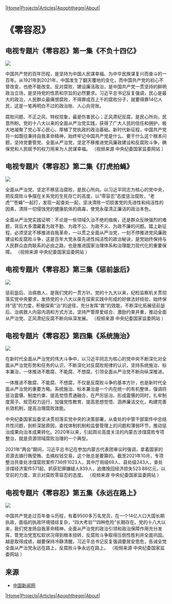 |[Home](/README.md)|[Projects](/projects.md)|[Articles](/articles.md)|[Apophthegm](/apophthegm.md)|[About](/about.md)|

# 《零容忍》

## 电视专题片《零容忍》第一集《不负十四亿》

[![](https://img.youtube.com/vi/OSQDYEUnwIk/0.jpg)](https://www.youtube.com/watch?v=OSQDYEUnwIk "《零容忍》第一集《不负十四亿》")  

中国共产党的百年历程，是坚持为中国人民谋幸福、为中华民族谋复兴而奋斗的一百年。从1921年到2021年，中国发生了翻天覆地的变化，而中国共产党的初心不曾改变，也绝不能改变。反对腐败、建设廉洁政治，是中国共产党一贯坚持的鲜明政治立场，是坚持党的性质和宗旨的必然要求。习近平总书记反复强调，民心是最大的政治，人民群众最痛恨腐败，不得罪成百上千的腐败分子，就要得罪14亿人民，这是一笔再明白不过的政治账、人心向背账。

腐败问题、不正之风、特权现象，最是伤害民心；正风肃纪反腐，是民心所向，民意所盼。党的十八大以来的全面从严治党实践，获得了广大人民的信任和拥护，极大地凝聚了党心军心民心，厚植了党执政的政治基础。新时代新征程，中国共产党将一如既往秉持自我革命精神，始终牢记中国共产党是什么、要干什么这个根本问题，坚持党要管党、全面从严治党，坚定不移推进党风廉政建设和反腐败斗争，确保党和人民赋予的权力用来为人民谋幸福。
（视频来源 中央纪委国家监委网站 ）

## 电视专题片《零容忍》第二集《打虎拍蝇》

[![](https://img.youtube.com/vi/yVrS8Gq_BVU/0.jpg)](https://www.youtube.com/watch?v=yVrS8Gq_BVU "《零容忍》第二集《打虎拍蝇》")  

全面从严治党、坚定不移惩治腐败，是民心所向。以习近平同志为核心的党中央，把反腐败斗争摆在关系党的生死存亡的高度，以“零容忍”态度惩治腐败，“老虎”“苍蝇”一起打，发现一起查处一起，坚决清除一切损害党的先进性和纯洁性的因素，清除一切侵蚀党的健康肌体的病毒，使党永葆清正廉洁的政治本色。

全面从严治党实践证明：不论是一些领域久治不绝的痼疾，还是群众反映强烈的难题，背后大多潜藏着为政不勤、为政不公、为政不义、为政不廉的问题。踏上新征程，必须坚定不移推进自我革命，一以贯之全面从严治党，一刻不停推进党风廉政建设和反腐败斗争，这是百年大党永葆先进性纯洁性的政治秘诀，是党始终保持与人民群众血肉联系的必由之路，也是推进国家治理体系和治理能力现代化的重要保障。
（视频来源 中央纪委国家监委网站 ）

## 电视专题片《零容忍》第三集《惩前毖后》

[![](https://img.youtube.com/vi/9AmAR-4v9gk/0.jpg)](https://www.youtube.com/watch?v=9AmAR-4v9gk "《零容忍》第三集《惩前毖后》")  

惩前毖后、治病救人，是我们党的一贯方针。党的十九大以来，纪检监察机关贯彻落实党中央要求，发扬党的十八大以来在探索实践中形成的好做法好经验，始终保持“惩”的力度，积极探索“治”的途径，充分发挥“救”的效能，不断深化拓展惩前毖后、治病救人内容内涵和方式方法，坚持严管厚爱结合、激励约束并重，推动全面从严治党、正风肃纪反腐不断向纵深发展。
（视频来源 中央纪委国家监委网站 ）

## 电视专题片《零容忍》第四集《系统施治》

[![](https://img.youtube.com/vi/yAT23WopBGk/0.jpg)](https://www.youtube.com/watch?v=yAT23WopBGk "《零容忍》第四集《系统施治》")  

在新时代全面从严治党的伟大斗争中，以习近平同志为核心的党中央不断深化对全面从严治党形势和任务的认识，不断深化对反腐败规律的认识，坚持系统施治、标本兼治，一体推进不敢腐、不能腐、不想腐，引领全面从严治党不断向纵深推进。

一体推进不敢腐、不能腐、不想腐，不仅是反腐败斗争的基本方针，也是新时代全面从严治党的重要方略。系统施治、标本兼治是一个内在统一的有机整体，强调将惩治震慑、制度约束、提高觉悟贯通融合，在严厉惩治、形成震慑的同时，扎牢制度笼子、规范权力运行，加强党性教育、提高思想觉悟、涵养廉洁文化，构建完善长效机制，提高治理腐败效能。

中央纪委国家监委坚决贯彻落实党中央的决策部署，从查处的中管干部案件中总结共性问题，剖析深层原因，查找体制机制和监督管理上的问题和薄弱环节，推动惩治成果向治本成果转化。2020年以来，引起舆论高度关注的内蒙古涉煤腐败专项整治，就是资源领域腐败治理的一个典型。

2021年“两会”期间，习近平总书记在参加内蒙古代表团审议时强调，拿着国家的资源去搞行贿受贿、去搞权钱交易，这个账总是要算的。截至2021年10月，专项整治共查处涉煤腐败案件736件1023人，其中厅局级69人、县处级243人，查处涉煤经济案件571起、抓获犯罪嫌疑人839人，追缴挽回经济损失523.88亿元，以空前的力度，宣示对腐败零容忍的态度。
（视频来源 中央纪委国家监委网站 ）

## 电视专题片《零容忍》第五集《永远在路上》

[![](https://img.youtube.com/vi/AcktOX0yc88/0.jpg)](https://www.youtube.com/watch?v=AcktOX0yc88 "《零容忍》第五集《永远在路上》")  

中国共产党走过百年奋斗历程，有着9500多万名党员，在一个14亿人口大国长期执政，面临的执政环境错综复杂，“四大考验”“四种危险”长期存在。党的十八大以来，我们党发扬自我革命精神，全面从严治党的政治引领和政治保障作用充分发挥，管党治党宽松软状况得到根本扭转，反腐败斗争取得压倒性胜利并全面巩固。越是取得成绩，越要保持冷静清醒。习近平总书记反复强调要居安思危，告诫全党全面从严治党永远在路上，反腐败斗争永远在路上。
（视频来源 中央纪委国家监委网站 ）

## 来源

- [中国新闻网](https://www.youtube.com/channel/UCpbfXQsYBJTwq5lCkwGIeuQ/featured)  

|[Home](/README.md)|[Projects](/projects.md)|[Articles](/articles.md)|[Apophthegm](/apophthegm.md)|[About](/about.md)|
